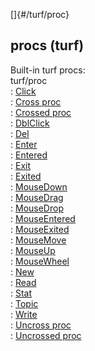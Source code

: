 []{#/turf/proc}    
## procs (turf)    
Built-in turf procs:    
turf/proc    
:   [Click](/ref/atom/proc/Click)    
:   [Cross proc](/ref/atom/proc/Cross)    
:   [Crossed proc](/ref/atom/proc/Crossed)    
:   [DblClick](/ref/atom/proc/DblClick)    
:   [Del](/ref/datum/proc/Del)    
:   [Enter](/ref/atom/proc/Enter)    
:   [Entered](/ref/atom/proc/Entered)    
:   [Exit](/ref/atom/proc/Exit)    
:   [Exited](/ref/atom/proc/Exited)    
:   [MouseDown](/ref/atom/proc/MouseDown)    
:   [MouseDrag](/ref/atom/proc/MouseDrag)    
:   [MouseDrop](/ref/atom/proc/MouseDrop)    
:   [MouseEntered](/ref/atom/proc/MouseEntered)    
:   [MouseExited](/ref/atom/proc/MouseExited)    
:   [MouseMove](/ref/atom/proc/MouseMove)    
:   [MouseUp](/ref/atom/proc/MouseUp)    
:   [MouseWheel](/ref/atom/proc/MouseWheel)    
:   [New](/ref/atom/proc/New)    
:   [Read](/ref/datum/proc/Read)    
:   [Stat](/ref/atom/proc/Stat)    
:   [Topic](/ref/datum/proc/Topic)    
:   [Write](/ref/datum/proc/Write)    
:   [Uncross proc](/ref/atom/proc/Uncross)    
:   [Uncrossed proc](/ref/atom/proc/Uncrossed)  